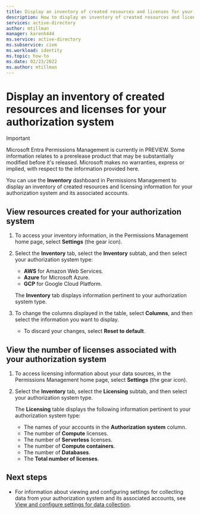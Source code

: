 ```yaml
---
title: Display an inventory of created resources and licenses for your authorization system
description: How to display an inventory of created resources and licenses for your authorization system in Permissions Management.
services: active-directory
author: mtillman
manager: karenh444
ms.service: active-directory
ms.subservice: ciem
ms.workload: identity
ms.topic: how-to
ms.date: 02/23/2022
ms.author: mtillman
---
```


# Display an inventory of created resources and licenses for your authorization system

> [!IMPORTANT]
> Microsoft Entra Permissions Management is currently in PREVIEW.
> Some information relates to a prerelease product that may be substantially modified before it's released. Microsoft makes no warranties, express or implied, with respect to the information provided here.

You can use the **Inventory** dashboard in Permissions Management to display an inventory of created resources and licensing information for your authorization system and its associated accounts.

## View resources created for your authorization system

1. To access your inventory information, in the Permissions Management home page, select **Settings** (the gear icon).
1. Select the **Inventory** tab, select the **Inventory** subtab, and then select your authorization system type:

    - **AWS** for Amazon Web Services.
    - **Azure** for Microsoft Azure.
    - **GCP** for Google Cloud Platform.

    The **Inventory** tab displays information pertinent to your authorization system type.

1. To change the columns displayed in the table, select **Columns**, and then select the information you want to display.

    - To discard your changes, select **Reset to default**.

## View the number of licenses associated with your authorization system

1. To access licensing information about your data sources, in the Permissions Management home page, select **Settings** (the gear icon).

1. Select the **Inventory** tab, select the **Licensing** subtab, and then select your authorization system type.

    The **Licensing** table displays the following information pertinent to your authorization system type:

    - The names of your accounts in the **Authorization system** column.
    - The number of **Compute** licenses.
    - The number of **Serverless** licenses.
    - The number of **Compute containers**.
    - The number of **Databases**.
    - The **Total number of licenses**.


## Next steps

- For information about viewing and configuring settings for collecting data from your authorization system and its associated accounts, see [View and configure settings for data collection](product-data-sources.md).
